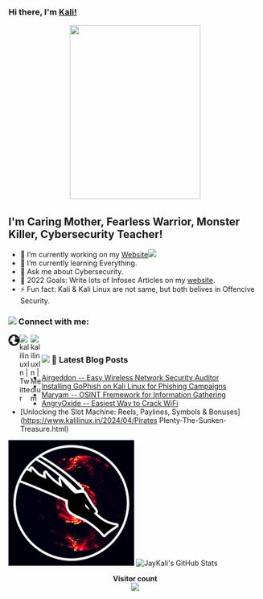 ### Hi there, I'm [Kali!](https://www.kalilinux.in) 

<p align="center">
  <img width="260" height="346" src="https://raw.githubusercontent.com/jaykali/jaykali/master/kali.gif">
</p>

## I'm Caring Mother, Fearless Warrior, Monster Killer, Cybersecurity Teacher!
 - 🔭 I’m currently working on my [Website](https://www.kalilinux.in)<img src="https://media.giphy.com/media/WUlplcMpOCEmTGBtBW/giphy.gif" width="50">
  - 🌱 I’m currently learning Everything.
  - 💬 Ask me about Cybersecurity.
  - 🥅 2022 Goals: Write lots of Infosec Articles on my [website](https://www.kalilinux.in).
  - ⚡ Fun fact: Kali & Kali Linux are not same, but both belives in Offencive Security.

### <img height="30" src="https://raw.githubusercontent.com/jaykali/jaykali/master/soulgem-homura.gif"/> Connect with me:

[<img align="left" alt="kalilinux.in" width="22px" src="https://raw.githubusercontent.com/iconic/open-iconic/master/svg/globe.svg" />][website]
[<img align="left" alt="kalilinuxIn | Twitter" width="22px" src="https://cdn.jsdelivr.net/npm/simple-icons@v3/icons/twitter.svg" />][twitter]
[<img align="left" alt="kalilinuxIn | Medium" width="22px" src="https://raw.githubusercontent.com/jaykali/jaykali/master/github.png" />][github]

<br />

### <img height="30" src="https://raw.githubusercontent.com/jaykali/jaykali/master/soulgem-sayaka.gif"/> 📕 Latest Blog Posts
<!-- BLOG-POST-LIST:START -->
- [Airgeddon -- Easy Wireless Network Security Auditor](https://www.kalilinux.in/2021/03/airgeddon-wifi-crack-kalilinux.html)
- [Installing GoPhish on Kali Linux for Phishing Campaigns](https://www.kalilinux.in/2024/05/gophish.html)
- [Maryam -- OSINT Fremework for Information Gathering](https://www.kalilinux.in/2021/12/maryam-osint-framework.html)
- [AngryOxide -- Easiest Way to Crack WiFi](https://www.kalilinux.in/2024/05/crack-wifi-angryoxide.html)
- [Unlocking the Slot Machine: Reels, Paylines, Symbols &amp; Bonuses](https://www.kalilinux.in/2024/04/Pirates Plenty-The-Sunken-Treasure.html)
<!-- BLOG-POST-LIST:END -->
<img width="250" height="250" src="https://raw.githubusercontent.com/jaykali/jaykali/master/kali%20dragon.gif"/>
<img src="https://github-readme-stats.vercel.app/api?username=jaykali&&show_icons=true&theme=radical&line_height=27&v=5" alt="JayKali's GitHub Stats" />
<p align="center"> 
  <b>Visitor count</b><br>
  <img src="https://profile-counter.glitch.me/jaykali/count.svg" />
</p>



[website]: https://www.kalilinux.in
[twitter]: https://twitter.com/KaliLinux_in
[github]: https://github.com/jaykali
